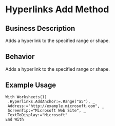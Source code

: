 # Hyperlinks Add Method

## Business Description
Adds a hyperlink to the specified range or shape.

## Behavior
Adds a hyperlink to the specified range or shape.

## Example Usage
```vba
With Worksheets(1) 
 .Hyperlinks.AddAnchor:=.Range("a5"), _ 
 Address:="http://example.microsoft.com", _ 
 ScreenTip:="Microsoft Web Site", _ 
 TextToDisplay:="Microsoft" 
End With
```